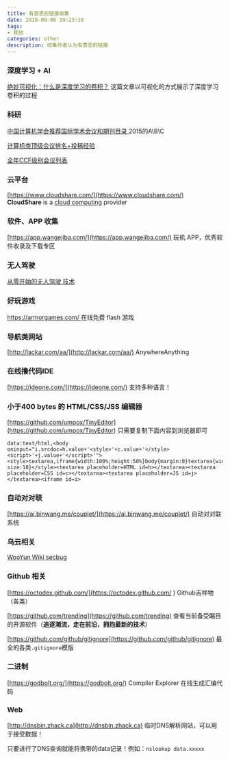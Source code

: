 ```yaml
---
title: 有意思的链接收集
date: 2018-09-06 19:23:10
tags:
- 其他
categories: other
description: 收集作者认为有意思的链接
---
```


### 深度学习 + AI

[绝妙可视化：什么是深度学习的卷积？](https://zhuanlan.zhihu.com/p/42090228)   这篇文章以可视化的方式展示了深度学习卷积的过程

### 科研

[中国计算机学会推荐国际学术会议和期刊目录 ](http://faculty.neu.edu.cn/swc/guogb/docs/ccf-2015.pdf) 2015的A\B\C

[计算机类顶级会议排名+投稿经验](https://blog.csdn.net/qian2213762498/article/details/80194940)

[全年CCF级别会议列表](https://blog.csdn.net/Touch_Dream/article/details/79330157)

### 云平台

[https://www.cloudshare.com/](https://www.cloudshare.com/)  **CloudShare** is a [cloud computing](https://en.wikipedia.org/wiki/Cloud_computing) provider 

### 软件、APP 收集

[https://app.wangejiba.com/](https://app.wangejiba.com/) 玩机 APP，优秀软件收录及下载专区

### 无人驾驶

[从零开始的无人驾驶 技术](https://juejin.im/post/5bd56932f265da0ade1d02cf)

### 好玩游戏

[https://armorgames.com/ ](https://armorgames.com/ ) 在线免费 flash 游戏

### 导航类网站

[http://lackar.com/aa/](http://lackar.com/aa/) AnywhereAnything

### 在线撸代码IDE

[https://ideone.com/](https://ideone.com/) 支持多种语言！

### 小于400 bytes 的 HTML/CSS/JSS 编辑器

[https://github.com/umpox/TinyEditor](https://github.com/umpox/TinyEditor) 只需要复制下面内容到浏览器即可

```
data:text/html,<body oninput="i.srcdoc=h.value+'<style>'+c.value+'</style><script>'+j.value+'</script>'"><style>textarea,iframe{width:100%;height:50%}body{margin:0}textarea{width:33.33%;font-size:18}</style><textarea placeholder=HTML id=h></textarea><textarea placeholder=CSS id=c></textarea><textarea placeholder=JS id=j></textarea><iframe id=i>
```

### 自动对对联

[https://ai.binwang.me/couplet/](https://ai.binwang.me/couplet/)  自动对对联系统   

### 乌云相关

[WooYun Wiki secbug](http://wiki.secbug.net)

### Github 相关

[https://octodex.github.com/](https://octodex.github.com/ )  Github吉祥物（各类）

[https://github.com/trending](https://github.com/trending) 查看当前备受瞩目的开源软件（**追逐潮流，走在前沿，拥抱最新的技术**） 

[https://github.com/github/gitignore](https://github.com/github/gitignore)  最全的各类`.gitignore`模版 

### 二进制

[https://godbolt.org/](https://godbolt.org/) Compiler Explorer 在线生成汇编代码

### Web

[http://dnsbin.zhack.ca](http://dnsbin.zhack.ca) 临时DNS解析网站，可以用于接受数据！

只要进行了DNS查询就能将携带的data记录！例如：`nslookup data.xxxxx`

